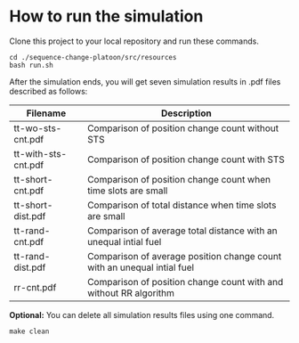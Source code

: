 # How to run the simulation

Clone this project to your local repository and run these commands.

```
cd ./sequence-change-platoon/src/resources
bash run.sh
```

After the simulation ends, you will get seven simulation results in .pdf files described as follows:

| Filename | Description |
| ------ | ------ |
| tt-wo-sts-cnt.pdf | Comparison of position change count without STS |
| tt-with-sts-cnt.pdf | Comparison of position change count with STS |
| tt-short-cnt.pdf | Comparison of position change count when time slots are small |
| tt-short-dist.pdf | Comparison of total distance when time slots are small |
| tt-rand-cnt.pdf | Comparison of average total distance with an unequal intial fuel |
| tt-rand-dist.pdf | Comparison of average position change count with an unequal intial fuel |
| rr-cnt.pdf | Comparison of position change count with and without RR algorithm |

**Optional:** You can delete all simulation results files using one command.

```
make clean
```